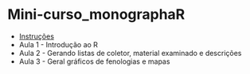 # Mini-curso_monographaR

- [Instruções](http://htmlpreview.github.io/?https://github.com/mreginato/Mini-curso_monographaR/blob/master/0_Intru%C3%A7oes.html)
- Aula 1 - Introdução ao R
- Aula 2 - Gerando listas de coletor, material examinado e descrições
- Aula 3 - Geral gráficos de fenologias e mapas

